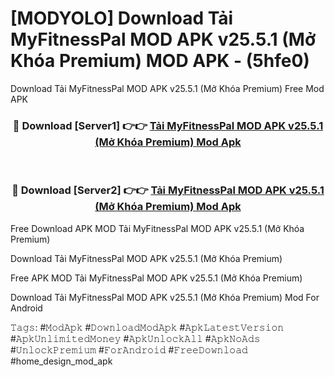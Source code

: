 # [MODYOLO] Download Tải MyFitnessPal MOD APK v25.5.1 (Mở Khóa Premium) MOD APK - (5hfe0)
Download Tải MyFitnessPal MOD APK v25.5.1 (Mở Khóa Premium) Free Mod APK

<div align="center">
<h3>🔴 Download [Server1] 👉👉 <a href="https://apk-comot.site?title=Tải_MyFitnessPal_MOD_APK_v25.5.1_(Mở_Khóa_Premium)">Tải MyFitnessPal MOD APK v25.5.1 (Mở Khóa Premium) Mod Apk</a></h3><br>

<h3>🔴 Download [Server2] 👉👉 <a href="https://apk-comot.site?title=Tải_MyFitnessPal_MOD_APK_v25.5.1_(Mở_Khóa_Premium)">Tải MyFitnessPal MOD APK v25.5.1 (Mở Khóa Premium) Mod Apk</a></h3>
</div>


Free Download APK MOD Tải MyFitnessPal MOD APK v25.5.1 (Mở Khóa Premium)

Download Tải MyFitnessPal MOD APK v25.5.1 (Mở Khóa Premium) 

Free APK MOD Tải MyFitnessPal MOD APK v25.5.1 (Mở Khóa Premium) 

Download Tải MyFitnessPal MOD APK v25.5.1 (Mở Khóa Premium) Mod For Android

𝚃𝚊𝚐𝚜: #𝙼𝚘𝚍𝙰𝚙𝚔 #𝙳𝚘𝚠𝚗𝚕𝚘𝚊𝚍𝙼𝚘𝚍𝙰𝚙𝚔 #𝙰𝚙𝚔𝙻𝚊𝚝𝚎𝚜𝚝𝚅𝚎𝚛𝚜𝚒𝚘𝚗 #𝙰𝚙𝚔𝚄𝚗𝚕𝚒𝚖𝚒𝚝𝚎𝚍𝙼𝚘𝚗𝚎𝚢 #𝙰𝚙𝚔𝚄𝚗𝚕𝚘𝚌𝚔𝙰𝚕𝚕 #𝙰𝚙𝚔𝙽𝚘𝙰𝚍𝚜 #𝚄𝚗𝚕𝚘𝚌𝚔𝙿𝚛𝚎𝚖𝚒𝚞𝚖 #𝙵𝚘𝚛𝙰𝚗𝚍𝚛𝚘𝚒𝚍 #𝙵𝚛𝚎𝚎𝙳𝚘𝚠𝚗𝚕𝚘𝚊𝚍 #home_design_mod_apk